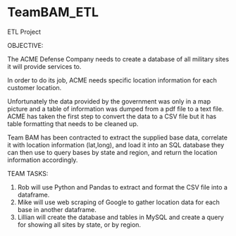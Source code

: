 # TeamBAM_ETL
ETL Project


OBJECTIVE:

The ACME Defense Company needs to create a database of all military sites it will provide services to.

In order to do its job, ACME needs specific location information for each customer location.

Unfortunately the data provided by the government was only in a map picture and a table of information was dumped from a pdf file
to a text file. ACME has taken the first step to convert the data to a CSV file but it has table formatting that needs to be cleaned up.

Team BAM has been contracted to extract the supplied base data, correlate it with location information (lat,long), and load it into an SQL database they can then use to query bases by state and region, and return the location information accordingly.

TEAM TASKS:

1) Rob will use Python and Pandas to extract and format the CSV file into a dataframe.
2) Mike will use web scraping of Google to gather location data for each base in another dataframe.
3) Lillian will create the database and tables in MySQL and create a query for showing all sites by state, or by region.
